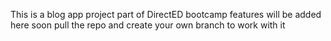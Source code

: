 This is a blog app project part of DirectED bootcamp
features will be added here soon
pull the repo and create your own branch to work with it
